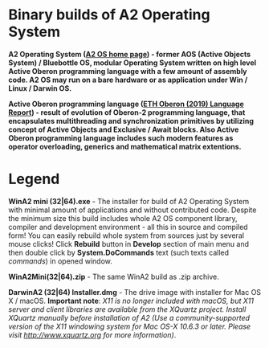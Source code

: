 # Binary builds of A2 Operating System

**A2 Operating System ([A2 OS home page](http://cas.inf.ethz.ch/projects/a2)) - former AOS (Active Objects System) / Bluebottle OS, modular Operating System written on high level Active Oberon programming language with a few amount of assembly code. A2 OS may run on a bare hardware or as application under Win / Linux / Darwin OS.**

**Active Oberon programming language ([ETH Oberon (2019) Language Report](http://cas.inf.ethz.ch/projects/a2/repository/raw/trunk/LanguageReport/OberonLanguageReport.pdf)) - result of evolution of Oberon-2 programming language, that encapsulates multithreading and synchronization primitives by utilizing concept of Active Objects and Exclusive / Await blocks. Also Active Oberon programming language includes such modern features as operator overloading, generics and mathematical matrix extentions.**


# Legend

**WinA2 mini (32|64).exe** - The installer for build of A2 Operating System with minimal amount of applications and without contributed code. Despite the minimum size this build includes whole A2 OS component library, compiler and development environment - all this in source and compiled form! You can easily rebuild whole system from sources just by several mouse clicks! Click **Rebuild** button in **Develop** section of main menu and then double click by **System.DoCommands** text (such texts called _commands_) in opened window.

**WinA2Mini(32|64).zip** - The same WinA2 build as .zip archive.

**DarwinA2 (32|64) Installer.dmg** - The drive image with installer for Mac OS X / macOS. **Important note**: _X11 is no longer included with macOS, but X11 server and client libraries are available from the XQuartz project. Install XQuartz manually before installation of A2 (Use a community-supported version of the X11 windowing system for Mac OS-X 10.6.3 or later. Please visit http://www.xquartz.org for more information)_.
